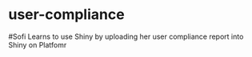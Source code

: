 # user-compliance

#Sofi Learns to use Shiny by uploading her user compliance report into Shiny on Platfomr
